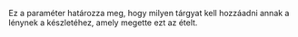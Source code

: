 Ez a paraméter határozza meg, hogy milyen tárgyat kell hozzáadni annak a lénynek a készletéhez, amely megette ezt az ételt.